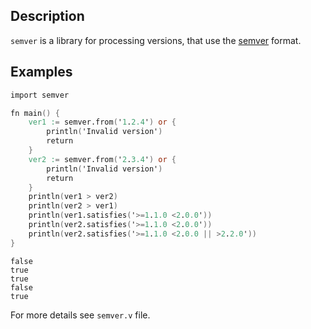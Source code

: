 ## Description

`semver` is a library for processing versions, that use the [semver][semver] format.

## Examples

```v
import semver

fn main() {
	ver1 := semver.from('1.2.4') or {
		println('Invalid version')
		return
	}
	ver2 := semver.from('2.3.4') or {
		println('Invalid version')
		return
	}
	println(ver1 > ver2)
	println(ver2 > ver1)
	println(ver1.satisfies('>=1.1.0 <2.0.0'))
	println(ver2.satisfies('>=1.1.0 <2.0.0'))
	println(ver2.satisfies('>=1.1.0 <2.0.0 || >2.2.0'))
}
```

```
false
true
true
false
true
```

For more details see `semver.v` file.

[semver]: https://semver.org/
